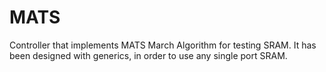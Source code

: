 # MATS
Controller that implements MATS March Algorithm for testing SRAM. It has been designed with generics, in order to use any single port SRAM.
